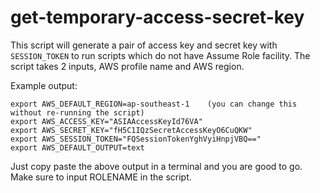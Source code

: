 # get-temporary-access-secret-key

This script will generate a pair of access key and secret key with `SESSION_TOKEN` to run scripts which do not have Assume Role facility. The script takes 2 inputs, AWS profile name and AWS region.

Example output:
```
export AWS_DEFAULT_REGION=ap-southeast-1	(you can change this without re-running the script)
export AWS_ACCESS_KEY="ASIAAccessKeyId76VA"
export AWS_SECRET_KEY="fH5C1IQzSecretAccessKeyO6CuQKW"
export AWS_SESSION_TOKEN="FQSessionTokenYghVyiHnpjVBQ=="
export AWS_DEFAULT_OUTPUT=text
```

Just copy paste the above output in a terminal and you are good to go. Make sure to input ROLENAME in the script.
